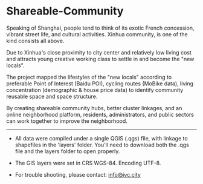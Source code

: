 # Shareable-Community
Speaking of Shanghai, people tend to think of its exotic French concession, vibrant street life, and cultural activities. Xinhua community, is one of the kind consists all above.

Due to Xinhua's close proximity to city center and relatively low living cost and attracts young creative working class to settle in and become the "new locals".

The project mapped the lifestyles of the "new locals" according to preferable Point of Interest (Baidu POI), cycling routes (MoBike data), living concentration (demographic & house price data) to identify community reusable space and space structure.

By creating shareable community hubs, better cluster linkages, and an online neighborhood platform, residents, administrators, and public sectors can work together to improve the neighborhood.

---
- All data were compiled under a single QGIS (.qgs) file, with linkage to shapefiles in the 'layers' folder. You'll need to download both the .qgs file and the layers folder to open properly.

- The GIS layers were set in CRS WGS-84. Encoding UTF-8.

- For trouble shooting, please contact: info@ivc.city
